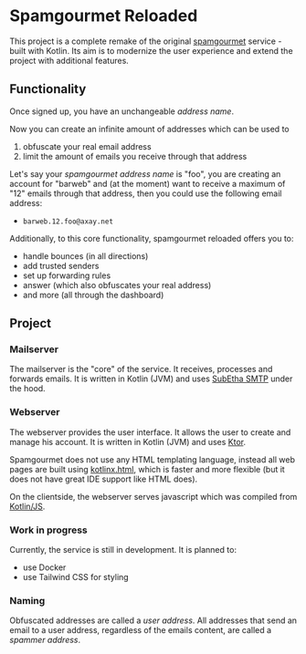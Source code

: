 # Spamgourmet Reloaded

This project is a complete remake of the original [spamgourmet](https://spamgourmet.com) service - built with Kotlin. Its aim is to modernize the user experience and extend the project with additional features.

## Functionality

Once signed up, you have an unchangeable *address name*.

Now you can create an infinite amount of addresses which can be used to
   1. obfuscate your real email address
   2. limit the amount of emails you receive through that address

Let's say your *spamgourmet address name* is "foo", you are creating an account for "barweb" and (at the moment) want to receive a maximum of "12" emails through that address, then you could use the following email address:
   - `barweb.12.foo@axay.net`

Additionally, to this core functionality, spamgourmet reloaded offers you to:
   - handle bounces (in all directions)
   - add trusted senders
   - set up forwarding rules
   - answer (which also obfuscates your real address)
   - and more (all through the dashboard)

## Project

### Mailserver

The mailserver is the "core" of the service. It receives, processes and forwards emails. It is written in Kotlin (JVM) and uses [SubEtha SMTP](https://github.com/voodoodyne/subethasmtp) under the hood.

### Webserver

The webserver provides the user interface. It allows the user to create and manage his account. It is written in Kotlin (JVM) and uses [Ktor](https://ktor.io/).

Spamgourmet does not use any HTML templating language, instead all web pages are built using [kotlinx.html](https://github.com/Kotlin/kotlinx.html), which is faster and more flexible (but it does not have great IDE support like HTML does).

On the clientside, the webserver serves javascript which was compiled from [Kotlin/JS](https://kotlinlang.org/docs/reference/js-overview.html).

### Work in progress

Currently, the service is still in development. It is planned to:
   - use Docker
   - use Tailwind CSS for styling

### Naming

Obfuscated addresses are called a *user address*. All addresses that send an email to a user address, regardless of the emails content, are called a *spammer address*.